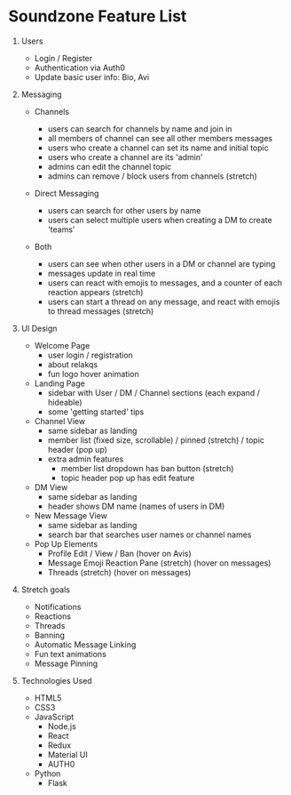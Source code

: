 # Soundzone Feature List
1. Users
    * Login / Register
    * Authentication via Auth0
    * Update basic user info: Bio, Avi
2. Messaging
    * Channels
      * users can search for channels by name and join in
      * all members of channel can see all other members messages
      * users who create a channel can set its name and initial topic
      * users who create a channel are its 'admin'
      * admins can edit the channel topic
      * admins can remove / block users from channels (stretch)

    * Direct Messaging
      * users can search for other users by name
      * users can select multiple users when creating a DM to create 'teams'
    * Both
      * users can see when other users in a DM or channel are typing
      * messages update in real time
      * users can react with emojis to messages, and a counter of each reaction appears (stretch)
      * users can start a thread on any message, and react with emojis to thread messages (stretch)

3. UI Design
    * Welcome Page
      * user login / registration
      * about relakqs
      * fun logo hover animation
    * Landing Page
      * sidebar with User / DM / Channel sections (each expand / hideable)
      * some 'getting started' tips
    * Channel View
      * same sidebar as landing
      * member list (fixed size, scrollable) / pinned (stretch) / topic header (pop up)
      * extra admin features
        * member list dropdown has ban button (stretch)
        * topic header pop up has edit feature
    * DM View
      * same sidebar as landing
      * header shows DM name (names of users in DM)
    * New Message View
      * same sidebar as landing
      * search bar that searches user names or channel names
    * Pop Up Elements
      * Profile Edit / View / Ban (hover on Avis)
      * Message Emoji Reaction Pane (stretch) (hover on messages)
      * Threads (stretch) (hover on messages)

4. Stretch goals
    * Notifications
    * Reactions
    * Threads
    * Banning
    * Automatic Message Linking
    * Fun text animations
    * Message Pinning

5. Technologies Used
    * HTML5
    * CSS3
    * JavaScript
      * Node.js
      * React
      * Redux
      * Material UI
      * AUTH0
    * Python
      * Flask
